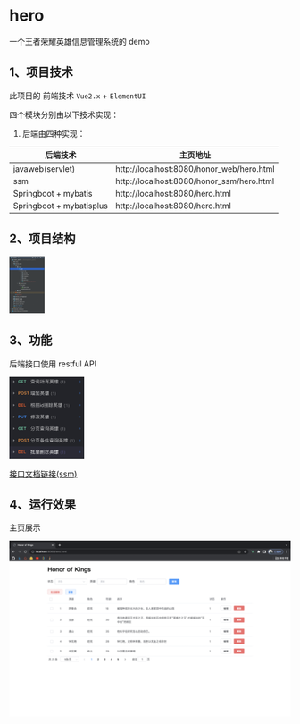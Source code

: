 # hero
一个王者荣耀英雄信息管理系统的 demo

## 1、项目技术

此项目的 前端技术 `Vue2.x` + `ElementUI`

四个模块分别由以下技术实现：

1. 后端由四种实现：

| 后端技术                 | 主页地址                                  |
| ------------------------ | ----------------------------------------- |
| javaweb(servlet)         | http://localhost:8080/honor_web/hero.html |
| ssm                      | http://localhost:8080/honor_ssm/hero.html |
| Springboot + mybatis     | http://localhost:8080/hero.html           |
| Springboot + mybatisplus | http://localhost:8080/hero.html           |

## 2、项目结构

<img src="img/image-20220816205005969.png" alt="image-20220816205005969" style="zoom: 10%;" />

## 3、功能

后端接口使用 restful API

<img src="img/image-20220816205743673.png" alt="image-20220816205743673" style="zoom:30%;" />

[接口文档链接(ssm)](https://www.apifox.cn/apidoc/shared-1f52eb9d-9b7c-48bd-8551-8ac8384a541f)

## 4、运行效果

主页展示

![image-20220816205451566](img/image-20220816205451566.png)
